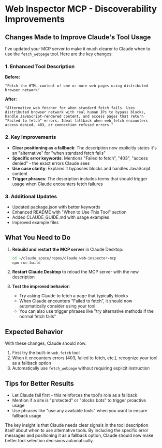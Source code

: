# Web Inspector MCP - Discoverability Improvements

## Changes Made to Improve Claude's Tool Usage

I've updated your MCP server to make it much clearer to Claude when to use the `fetch_webpage` tool. Here are the key changes:

### 1. Enhanced Tool Description
**Before:**
```
"Fetch the HTML content of one or more web pages using distributed browser network"
```

**After:**
```
"Alternative web fetcher for when standard fetch fails. Uses distributed browser network with real human IPs to bypass blocks, handle JavaScript-rendered content, and access pages that return "Failed to fetch" errors. Ideal fallback when web_fetch encounters access denied, 403, or connection refused errors."
```

### 2. Key Improvements
- **Clear positioning as a fallback**: The description now explicitly states it's an "alternative" for "when standard fetch fails"
- **Specific error keywords**: Mentions "Failed to fetch", "403", "access denied" - the exact errors Claude sees
- **Use case clarity**: Explains it bypasses blocks and handles JavaScript content
- **Trigger phrases**: The description includes terms that should trigger usage when Claude encounters fetch failures

### 3. Additional Updates
- Updated package.json with better keywords
- Enhanced README with "When to Use This Tool" section
- Added CLAUDE_GUIDE.md with usage examples
- Improved example files

## What You Need to Do

1. **Rebuild and restart the MCP server** in Claude Desktop:
   ```bash
   cd ~/claude_space/repos/claude_web-inspector-mcp
   npm run build
   ```

2. **Restart Claude Desktop** to reload the MCP server with the new description

3. **Test the improved behavior**:
   - Try asking Claude to fetch a page that typically blocks
   - When Claude encounters "Failed to fetch", it should now automatically consider using your tool
   - You can also use trigger phrases like "try alternative methods if the normal fetch fails"

## Expected Behavior

With these changes, Claude should now:
1. First try the built-in `web_fetch` tool
2. When it encounters errors (403, failed to fetch, etc.), recognize your tool as a fallback option
3. Automatically use `fetch_webpage` without requiring explicit instruction

## Tips for Better Results

- Let Claude fail first - this reinforces the tool's role as a fallback
- Mention if a site is "protected" or "blocks bots" to trigger proactive usage
- Use phrases like "use any available tools" when you want to ensure fallback usage

The key insight is that Claude needs clear signals in the tool description itself about when to use alternative tools. By including the specific error messages and positioning it as a fallback option, Claude should now make better tool selection decisions automatically.
